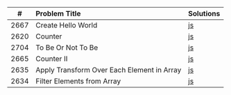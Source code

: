 |  #   | Problem Title                              | Solutions |
| :--: | :----------------------------------------- | :-------- |
| 2667 | Create Hello World                         | [js](https://github.com/rogueslime/leetcode/blob/main/js/CreateHelloWorldFunction.js)        |
| 2620 | Counter                                    | [js](https://github.com/rogueslime/leetcode/blob/main/js/Counter.js)        |
| 2704 | To Be Or Not To Be                         | [js](https://github.com/rogueslime/leetcode/blob/main/js/ToBeOrNotToBe.js)        |
| 2665 | Counter II                                 | [js](https://github.com/rogueslime/leetcode/blob/main/js/CounterII.js)        |
| 2635 | Apply Transform Over Each Element in Array | [js](https://github.com/rogueslime/leetcode/blob/main/js/ApplyTransformOverEachElementInArray.js)        |
| 2634 | Filter Elements from Array                 | [js](https://github.com/rogueslime/leetcode/blob/main/js/FilterElementsFromArray.js)        |
